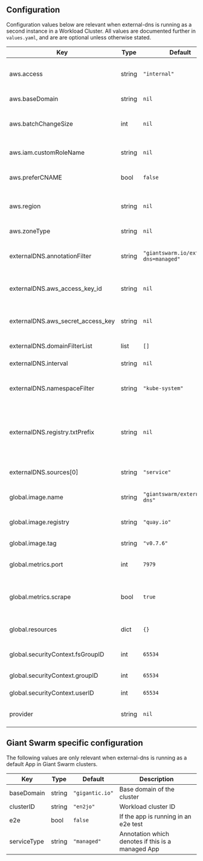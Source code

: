 ## Configuration

Configuration values below are relevant when external-dns is running as a second
instance in a Workload Cluster. All values are documented further in `values.yaml`,
and are are optional unless otherwise stated.

| Key                                | Type   | Default      | Description |
|------------------------------------|--------|--------------|-------------|
| aws.access                         | string | `"internal"` | Authenticate via KIAM or credentials **(required)** |
| aws.baseDomain                     | string | `nil`        | Base domain of the cluster |
| aws.batchChangeSize                | int    | `nil`        | How many records to synchronise in a batch |
| aws.iam.customRoleName             | string | `nil`        | Custom IAM role for KIAM to assume |
| aws.preferCNAME                    | bool   | `false`      | Prefer CNAME records over ALIAS |
| aws.region                         | string | `nil`        | Region (required when aws.access is 'external') |
| aws.zoneType                       | string | `nil`        | Hosted zone types to update |
| externalDNS.annotationFilter       | string | `"giantswarm.io/external-dns=managed"` | Only reconcile Service/Ingress with this annotation |
| externalDNS.aws_access_key_id      | string | `nil`        | Access key (required when aws.access is 'external') |
| externalDNS.aws_secret_access_key  | string | `nil`        | Secret key (required when aws.access is 'external') |
| externalDNS.domainFilterList       | list   | `[]`         | List of domains to update |
| externalDNS.interval               | string | `nil`        | Synchronisation interval |
| externalDNS.namespaceFilter        | string | `"kube-system"` | Filter namespace to watch endpoints in |
| externalDNS.registry.txtPrefix     | string | `nil`        | Custom prefix for TXT records (used to indicate ownership of records) **(required)** |
| externalDNS.sources[0]             | string | `"service"`  | Filter resources to reconcile **(required)** |
| global.image.name                  | string | `"giantswarm/external-dns"` | Docker image name **(required)** |
| global.image.registry              | string | `"quay.io"`  | Docker image registry **(required)** |
| global.image.tag                   | string | `"v0.7.6"`   | Docker image tag **(required)** |
| global.metrics.port                | int    | `7979`       | Port to serve metrics on **(required)** |
| global.metrics.scrape              | bool   | `true`       | Toggle Prometheus scrape via annotation **(required)** |
| global.resources                   | dict   | `{}`         | Yaml dict for resource limits and requests |
| global.securityContext.fsGroupID   | int    | `65534`      | fsGroup ID to run as **(required)** |
| global.securityContext.groupID     | int    | `65534`      | Group ID to run as **(required)** |
| global.securityContext.userID      | int    | `65534`      | User ID to run as **(required)** |
| provider                           | string | `nil`        | Platform provider **(required)**  |

## Giant Swarm specific configuration

The following values are only relevant when external-dns is running as a default
App in Giant Swarm clusters.

| Key         | Type   | Default         | Description                                       |
|-------------|--------|-----------------|---------------------------------------------------|
| baseDomain  | string | `"gigantic.io"` | Base domain of the cluster                        |
| clusterID   | string | `"en2jo"`       | Workload cluster ID                               |
| e2e         | bool   | `false`         | If the app is running in an e2e test              |
| serviceType | string | `"managed"`     | Annotation which denotes if this is a managed App |
